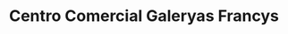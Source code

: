 ---
title: "Centro Comercial Galeryas Francys"
url: /carupano/centro-comercial-galeryas-francys/
shop: Einkaufszentrum
---